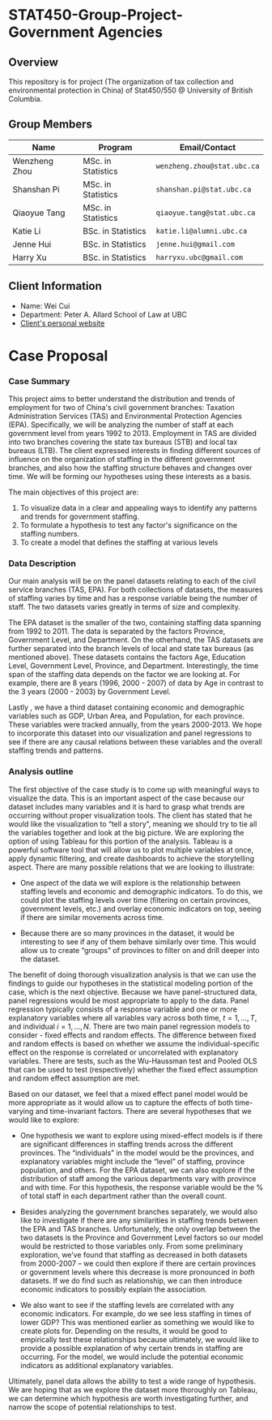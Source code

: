 # STAT450-Group-Project-Government Agencies

## Overview

This repository is for project (The organization of tax collection and environmental protection in China) of Stat450/550 @ University of British Columbia.

## Group Members

|   **Name**     |     **Program**           |    **Email/Contact**              |
|----------------|---------------------------|-----------------------------------|
| Wenzheng Zhou  |    MSc. in Statistics     |    `wenzheng.zhou@stat.ubc.ca`    |
| Shanshan Pi    |    MSc. in Statistics     |    `shanshan.pi@stat.ubc.ca`      |
| Qiaoyue Tang   |    MSc. in Statistics     |    `qiaoyue.tang@stat.ubc.ca`     |
| Katie Li       |    BSc. in Statistics     |    `katie.li@alumni.ubc.ca`       |
| Jenne Hui      |    BSc. in Statistics     |    `jenne.hui@gmail.com`          |
| Harry Xu       |    BSc. in Statistics     |    `harryxu.ubc@gmail.com`        |

## Client Information

- Name: Wei Cui 
- Department: Peter A. Allard School of Law at UBC
- [Client's personal website](https://ubc.academia.edu/WeiCui)

# Case Proposal

### Case Summary

This project aims to better understand the distribution and trends of employment for two of China's civil government branches: Taxation Administration Services (TAS) and Environmental Protection Agencies (EPA). Specifically, we will be analyzing the number of staff at each government level from years 1992 to 2013. Employment in TAS are divided into two branches covering the state tax bureaus (STB) and local tax bureaus (LTB). The client expressed interests in finding different sources of influence on the organization of staffing in the different government branches, and also how the staffing structure behaves and changes over time. We will be forming our hypotheses using these interests as a basis.

The main objectives of this project are: 
  1.  To visualize data in a clear and appealing ways to identify any patterns and trends for government staffing.  
  2.  To formulate a hypothesis to test any factor's significance on the staffing numbers.
  3.  To create a model that defines the staffing at various levels

### Data Description

Our main analysis will be on the panel datasets relating to each of the civil service branches (TAS, EPA). For both collections of datasets, the measures of staffing varies by time and has a response variable being the number of staff. The two datasets varies greatly in terms of size and complexity.

The EPA dataset is the smaller of the two, containing staffing data spanning from 1992 to 2011. The data is separated by the factors Province, Government Level, and Department. On the otherhand, the TAS datasets are further separated into the branch levels of local and state tax bureaus (as mentioned above). These datasets contains the factors Age, Education Level, Government Level, Province, and Department. Interestingly, the time span of the staffing data depends on the factor we are looking at. For example, there are 8 years (1996, 2000 - 2007) of data by Age in contrast to the 3 years (2000 - 2003) by Government Level.

Lastly , we have a third dataset containing economic and demographic variables such as GDP, Urban Area, and Population, for each province. These variables were tracked annually, from the years 2000-2013. We hope to incorporate this dataset into our visualization and panel regressions to see if there are any causal relations between these variables and the overall staffing trends and patterns. 

### Analysis outline
  
The first objective of the case study is to come up with meaningful ways to visualize the data. This is an important aspect of the case because our dataset includes many variables and it is hard to grasp what trends are occurring without proper visualization tools. The client has stated that he would like the visualization to “tell a story”, meaning we should try to tie all the variables together and look at the big picture. We are exploring the option of using Tableau for this portion of the analysis. Tableau is a powerful software tool that will allow us to plot multiple variables at once, apply dynamic filtering, and create dashboards to achieve the storytelling aspect. There are many possible relations that we are looking to illustrate:

-	One aspect of the data we will explore is the relationship between staffing levels and economic and demographic indicators. To do this, we could plot the staffing levels over time (filtering on certain provinces, government levels, etc.) and overlay economic indicators on top, seeing if there are similar movements across time. 

-	Because there are so many provinces in the dataset, it would be interesting to see if any of them behave similarly over time. This would allow us to create “groups” of provinces to filter on and drill deeper into the dataset.

The benefit of doing thorough visualization analysis is that we can use the findings to guide our hypotheses in the statistical modeling portion of the case, which is the next objective. Because we have panel-structured data, panel regressions would be most appropriate to apply to the data. Panel regression typically consists of a response variable and one or more explanatory variables where all variables vary across both time, $t = 1, …, T$, and individual $i = 1, …, N$. There are two main panel regression models to consider - fixed effects and random effects. The difference between fixed and random effects is based on whether we assume the individual-specific effect on the response is correlated or uncorrelated with explanatory variables. There are tests, such as the Wu-Haussman test and Pooled OLS that can be used to test (respectively) whether the fixed effect assumption and random effect assumption are met. 

Based on our dataset, we feel that a mixed effect panel model would be more appropriate as it would allow us to capture the effects of both time-varying and time-invariant factors. There are several hypotheses that we would like to explore:

-	One hypothesis we want to explore using mixed-effect models is if there are significant differences in staffing trends across the different provinces. The “individuals” in the model would be the provinces, and explanatory variables might include the “level” of staffing, province population, and others. For the EPA dataset, we can also explore if the distribution of staff among the various departments vary with province and with time. For this hypothesis, the response variable would be the % of total staff in each department rather than the overall count.

-	Besides analyzing the government branches separately, we would also like to investigate if there are any similarities in staffing trends between the EPA and TAS branches. Unfortunately, the only overlap between the two datasets is the Province and Government Level factors so our model would be restricted to those variables only. From some preliminary exploration, we’ve found that staffing as decreased in both datasets from 2000-2007 – we could then explore if there are certain provinces or government levels where this decrease is more pronounced in *both* datasets. If we do find such as relationship, we can then introduce economic indicators to possibly explain the association.

-	We also want to see if the staffing levels are correlated with any economic indicators. For example, do we see less staffing in times of lower GDP? This was mentioned earlier as something we would like to create plots for. Depending on the results, it would be good to empirically test these relationships because ultimately, we would like to provide a possible explanation of why certain trends in staffing are occurring. For the model, we would include the potential economic indicators as additional explanatory variables. 

Ultimately, panel data allows the ability to test a wide range of hypothesis. We are hoping that as we explore the dataset more thoroughly on Tableau, we can determine which hypothesis are worth investigating further, and narrow the scope of potential relationships to test.

